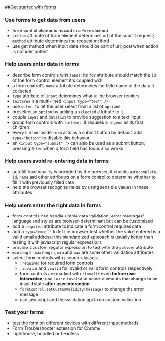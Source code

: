 ##[Get started with forms](https://web.dev/learn/forms/form-element/)

### Use forms to get data from users
- form control elements nested in a ```form``` element
- ```action``` attribute of form element determines url of the submit request; ```method``` attribute determines the request method
- use get method when input data should be part of url; post when action is not idempotent

### Help users enter data in forms
- describe form controls with ```label```; its ```for``` attribute should match the ```id``` of the form control element it's coupled with
- a form control's ```name``` attribute determines the field name of the data it collected
- ```type``` attribute of ```input``` determines what ui the browser renders
- ```textarea``` is a multi-lined ```<input type="text" />```
- use ```select``` to let the user select from a list of ```option```s
- preselect an ```option``` by adding a ```selected``` attribute to it
- couple ```input``` and ```datalist``` to provide suggestion to a text input
- group form controls with `fieldset`; it requires a ```legend``` as its first children
- every ```button``` inside ```form``` acts as a submit button by default; add ```type="button"``` to disable this behavior
- an ```<input type="submit" />``` can also be used as a submit button; pressing ```Enter``` when a form field has focus also works

### Help users avoid re-entering data in forms
- autofill functionality is provided by the browser, it checks ```autocomplete```, ```id```, ```name``` and other attributes on a form control to determine whether to fill it with previously filled data
- help the browser recognise fields by using sensible values in these attributes

### Help users enter the right data in forms
- form controls can handle simple data validation; error messages' language and styles are browser-determinant but can be customized
- add a ```required``` attribute to indicate a form control requires data
- add a ```type="email"``` to let the browser test whether the value entered is a valid email address; this standardized approach is usually better than testing it with javascript regular expressions
- provide a custom regular expression to test with the ```pattern``` attribute
- ```minlength```, ```maxlength```, ```min``` and ```max``` are some other validation attributes
- select form controls with pseudo-classes: 
  - ```:required``` for required form controls
  - ```:invalid``` and ```:valid``` for invalid or valid form controls respectively
  - form controls are marked with ```:invalid``` even **before user interaction**; use ```:user-invalid``` to select elements that change to an invalid state **after user interaction**
  - ```formControl.setCustomValidity(message)``` to change the error message
  - use javascript and the validation api to do custom validation

### Test your forms
- test the form on different devices with different input methods
- Form Troubleshooter extension for Chrome
- Lighthouse, bundled or headless
